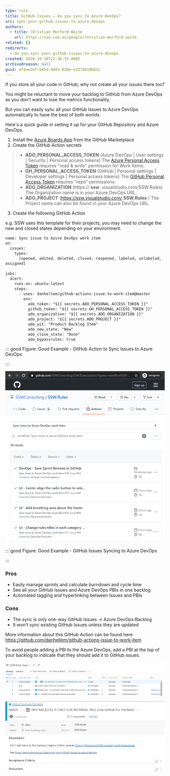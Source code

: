 ```yaml
---
type: rule
title: GitHub Issues – Do you sync to Azure DevOps?
uri: sync-your-github-issues-to-azure-devops
authors:
  - title: Christian Morford-Waite
    url: https://ssw.com.au/people/christian-morford-waite
related: []
redirects:
  - do-you-sync-your-github-issues-to-azure-devops
created: 2020-10-18T22:36:33.000Z
archivedreason: null
guid: ef4ae2ef-b45d-4403-820e-e3374019bb1c
---
```


If you store all your code in GitHub, why not create all your issues there too?

You might be reluctant to move your backlog to GitHub from Azure DevOps as you don’t want to lose the metrics functionality. 

But you can easily sync all your GitHub Issues to Azure DevOps automatically to have the best of both worlds.


<!--endintro-->

Here's a quick guide in setting it up for your GitHub Repository and Azure DevOps.

1. Install the [Azure Boards App](https://github.com/marketplace/azure-boards) from the GitHub Marketplace
2. Create the GitHub Action secrets


> * **ADO\_PERSONAL\_ACCESS\_TOKEN** (Azure DevOps | User settings | Security | Personal access tokens)
> The [Azure Personal Access Token](https://docs.microsoft.com/en-us/azure/devops/organizations/accounts/use-personal-access-tokens-to-authenticate) requires "read & write" permission for Work Items.
> * **GH\_PERSONAL\_ACCESS\_TOKEN** (GitHub | Personal settings | Developer settings | Personal access tokens)
> The [GitHub Personal Access Token](https://help.github.com/en/enterprise/2.17/user/github/authenticating-to-github/creating-a-personal-access-token-for-the-command-line) requires "repo" permissions.
> * **ADO\_ORGANIZATION** (https:// **ssw** .visualstudio.com/SSW.Rules)
> The Organization name is in your Azure DevOps URL.
> * **ADO\_PROJECT** (https://ssw.visualstudio.com/ **SSW.Rules** )
> The Project name can also be found in your Azure DevOps URL.


3. Create the following GitHub Action

e.g. SSW uses this template for their projects, you may need to change the new and closed states depending on your environment.



```
name: Sync issue to Azure DevOps work item
on:
  issues:
    types:
      [opened, edited, deleted, closed, reopened, labeled, unlabeled, assigned]

jobs:
  alert:
    runs-on: ubuntu-latest
    steps:
      - uses: danhellem/github-actions-issue-to-work-item@master
        env:
          ado_token: "${{ secrets.ADO_PERSONAL_ACCESS_TOKEN }}"
          github_token: "${{ secrets.GH_PERSONAL_ACCESS_TOKEN }}"
          ado_organization: "${{ secrets.ADO_ORGANIZATION }}"
          ado_project: "${{ secrets.ADO_PROJECT }}"
          ado_wit: "Product Backlog Item"
          ado_new_state: "New"
          ado_close_state: "Done"
          ado_bypassrules: true
```




::: good
Figure: Good Example - GitHub Action to Sync Issues to Azure DevOps

:::

![](GitHub-Issues-Syncing-to-AzDevOps.png)

::: good
Figure: Good Example - GitHub Issues Syncing to Azure DevOps


:::

### Pros

* Easily manage sprints and calculate burndown and cycle time
* See all your GitHub Issues and Azure DevOps PBIs in one backlog
* Automated tagging and hyperlinking between Issues and PBIs


### Cons


* The sync is only one-way GitHub Issues -&gt; Azure DevOps Backlog
* It won’t sync existing GitHub Issues unless they are updated

 
More information about this GitHub Action can be found here https://github.com/danhellem/github-actions-issue-to-work-item

To avoid people adding a PBI to the Azure DevOps, add a PBI at the top of your backlog to indicate that they should add it to GitHub issues.

![Figure: Add the PBI at the top of your backlog](GitHub-PBI-Backlog.png)

![Figure: Inform users where to add new PBIs](GitHub-PBI-Backlog-Text.png)
